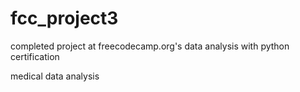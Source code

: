 # fcc_project3

completed project at freecodecamp.org's data analysis with python certification

medical data analysis
